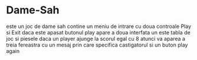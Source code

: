 # Dame-Sah
este un joc de dame sah
contine un meniu de intrare cu doua controale Play si Exit
daca este apasat butonul play apare a doua interfata un este tabla de joc si piesele
daca un player ajunge la scorul egal cu 8 atunci va aparea a treia fereastra cu un mesaj prin care specifica castigatorul si un buton play again
